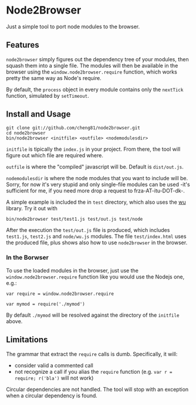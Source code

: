 # Node2Browser

Just a simple tool to port node modules to the browser.

## Features

`node2browser` simply figures out the dependency tree of your modules, then squash them into a single file.
The modules will then be available in the browser using the `window.node2browser.require` function, 
which works pretty the same way as Node's require.

By default, the `process` object in every module contains only the `nextTick` function, simulated by `setTimeout`.

## Install and Usage

    git clone git://github.com/cheng81/node2browser.git
    cd node2browser
    bin/node2browser <initfile> <outfile> <nodemodulesdir>

`initfile` is tipically the `index.js` in your project. From there, the tool will figure out which file are
required where.

`outfile` is where the "compiled" javascript will be. Default is `dist/out.js`.

`nodemodulesdir` is where the node modules that you want to include will be.
Sorry, for now it's very stupid and only single-file modules can be used -it's sufficient for me, if you need more drop a request to frza-AT-itu-DOT-dk-.

A simple example is included the in `test` directory, which also uses the [wu](http://fitzgen.github.com/wu.js/) library. Try it out with

    bin/node2browser test/test1.js test/out.js test/node

After the execution the `test/out.js` file is produced, which includes `test1.js`, `test2.js` and `node/wu.js` modules. The file `test/index.html` uses the produced file, plus shows also how to use `node2browser` in the browser.

### In the Borwser

To use the loaded modules in the browser, just use the `window.node2browser.require` function like you would use the Nodejs one, e.g.:

    var require = window.node2browser.require

    var mymod = require('./mymod')

By default `./mymod` will be resolved against the directory of the `initfile` above.

## Limitations

The grammar that extract the `require` calls is dumb. Specifically, it will:

 - consider valid a commented call
 - not recognize a call if you alias the `require` function (e.g. `var r = require; r('bla')` will not work)

Circular dependencies are not handled. The tool will stop with an exception when a circular dependency is found.